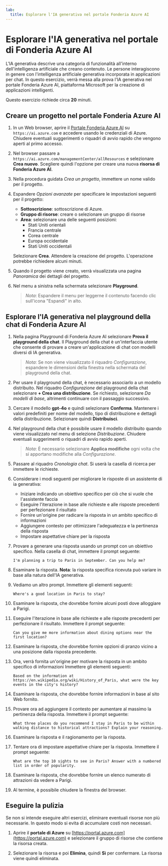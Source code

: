 ```yaml
---
lab:
  title: Esplorare l'IA generativa nel portale Fonderia Azure AI
---
```


# Esplorare l'IA generativa nel portale di Fonderia Azure AI

L'IA generativa descrive una categoria di funzionalità all'interno dell'intelligenza artificiale che creano contenuto. Le persone interagiscono in genere con l'intelligenza artificiale generativa incorporata in applicazioni per chat. In questo esercizio, verrà messa alla prova l'IA generativa nel portale Fonderia Azure AI, piattaforma Microsoft per la creazione di applicazioni intelligenti. 

Questo esercizio richiede circa **20** minuti.

## Creare un progetto nel portale Fonderia Azure AI

1. In un Web browser, aprire il [Portale Fonderia Azure AI](https://ai.azure.com) su `https://ai.azure.com` e accedere usando le credenziali di Azure. Chiudere eventuali suggerimenti o riquadri di avvio rapido che vengono aperti al primo accesso. 

1. Nel browser passare a `https://ai.azure.com/managementCenter/allResources` e selezionare **Crea nuovo**. Scegliere quindi l'opzione per creare una nuova **risorsa di Fonderia Azure AI**.

1. Nella procedura guidata *Crea un progetto*, immettere un nome valido per il progetto.

1. Espandere *Opzioni avanzate* per specificare le impostazioni seguenti per il progetto:
    - **Sottoscrizione**: sottoscrizione di Azure.
    - **Gruppo di risorse**: creare o selezionare un gruppo di risorse
    - **Area**: selezionare una delle seguenti posizioni:
        * Stati Uniti orientali
        * Francia centrale
        * Corea centrale
        * Europa occidentale
        * Stati Uniti occidentali

    Selezionare **Crea**. Attendere la creazione del progetto. L'operazione potrebbe richiedere alcuni minuti.

1. Quando il progetto viene creato, verrà visualizzata una pagina *Panoramica* dei dettagli del progetto.

1. Nel menu a sinistra nella schermata selezionare **Playground**. 

    >*Nota*: Espandere il menu per leggerne il contenuto facendo clic sull'icona "Espandi" in alto.

## Esplorare l'IA generativa nel playground della chat di Fonderia Azure AI

1. Nella pagina Playground di Fonderia Azure AI selezionare **Prova il playground della chat**. Il Playground della chat è un'interfaccia utente che consente di provare a creare un'applicazione di chat con modelli diversi di IA generativa.  

    >*Nota*: Se non viene visualizzato il riquadro *Configurazione*, espandere le dimensioni della finestra nella schermata del playground della chat.  

1. Per usare il playground della chat, è necessario associarlo a un modello distribuito. Nel riquadro *Configurazione* del playground della chat selezionare **+ Crea una distribuzione**. Se richiesto, selezionare *Da modelli di base*, altrimenti continuare con il passaggio successivo. 

1. Cercare il modello **gpt-4o** e quindi selezionare **Conferma**. Mantenere i valori predefiniti per nome del modello, tipo di distribuzione e dettagli della distribuzione. Selezionare quindi **Distribuisci**.

1. Nel playground della chat è possibile usare il modello distribuito quando viene visualizzato nel menu di selezione *Distribuzione*. Chiudere eventuali suggerimenti o riquadri di avvio rapido aperti. 

    >*Nota*: È necessario selezionare **Applica modifiche** ogni volta che si apportano modifiche alla *Configurazione*. 

1. Passare al riquadro *Cronologia chat*. Si userà la casella di ricerca per immettere le richieste. 

1. Considerare i modi seguenti per migliorare le risposte di un assistente di ia generativa:
    - Iniziare indicando un obiettivo specifico per ciò che si vuole che l'assistente faccia
    - Eseguire l'iterazione in base alle richieste e alle risposte precedenti per perfezionare il risultato
    - Fornire un'origine per radicare la risposta in un ambito specifico di informazioni
    - Aggiungere contesto per ottimizzare l'adeguatezza e la pertinenza della risposta
    - Impostare aspettative chiare per la risposta

1. Provare a generare una risposta usando un prompt con un obiettivo specifico. Nella casella di chat, immettere il prompt seguente:

    ```prompt
    I'm planning a trip to Paris in September. Can you help me?
    ```

1. Esaminare la risposta. **Nota**: la risposta specifica ricevuta può variare in base alla natura dell'IA generativa.
 
1. Vediamo un altro prompt. Immettere gli elementi seguenti:

    ```prompt
    Where's a good location in Paris to stay? 
    ```

1. Esaminare la risposta, che dovrebbe fornire alcuni posti dove alloggiare a Parigi.

1. Eseguire l'iterazione in base alle richieste e alle risposte precedenti per perfezionare il risultato. Immettere il prompt seguente:
    
    ```prompt
    Can you give me more information about dining options near the first location?
    ``` 

1. Esaminare la risposta, che dovrebbe fornire opzioni di pranzo vicino a una posizione dalla risposta precedente. 

1. Ora, verrà fornita un'origine per motivare la risposta in un ambito specifico di informazioni Immettere gli elementi seguenti: 
    
    ```prompt
    Based on the information at https://en.wikipedia.org/wiki/History_of_Paris, what were the key events in the city's history?
    ```

1. Esaminare la risposta, che dovrebbe fornire informazioni in base al sito Web fornito. 

1. Provare ora ad aggiungere il contesto per aumentare al massimo la pertinenza della risposta. Immettere il prompt seguente: 

    ```prompt
    What three places do you recommend I stay in Paris to be within walking distance to historical attractions? Explain your reasoning.
    ```

1. Esaminare la risposta e il ragionamento per la risposta.  

1. Tentare ora di impostare aspettative chiare per la risposta. Immettere il prompt seguente:
    
    ```prompt
    What are the top 10 sights to see in Paris? Answer with a numbered list in order of popularity.
    ```

1. Esaminare la risposta, che dovrebbe fornire un elenco numerato di attrazioni da vedere a Parigi.

1. Al termine, è possibile chiudere la finestra del browser.

## Eseguire la pulizia

Se non si intende eseguire altri esercizi, eliminare eventuali risorse non più necessarie. In questo modo si evita di accumulare costi non necessari.

1. Aprire il **portale di Azure** su [https://portal.azure.com](https://portal.azure.com) e selezionare il gruppo di risorse che contiene la risorsa creata.

1. Selezionare la risorsa e poi **Elimina**, quindi **Sì** per confermare. La risorsa viene quindi eliminata.

